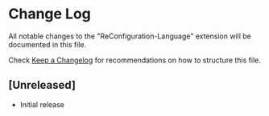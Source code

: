 # Change Log

All notable changes to the "ReConfiguration-Language" extension will be documented in this file.

Check [Keep a Changelog](http://keepachangelog.com/) for recommendations on how to structure this file.

## [Unreleased]

- Initial release